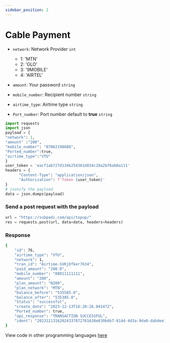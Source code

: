 ```yaml
---
sidebar_position: 2
---
```


# Cable Payment


- `network`: Network Provider `int`
  - 1: 'MTN'
  - 2: 'GLO'
  - 3: '9MOBILE'
  - 4: 'AIRTEL'

- `amount`: Your password `string`
- `mobile_number`: Recipient number `string`
- `airtime_type`: Airtime type `string`
- `Port_number`: Port number default to **true** `string`

```python
import requests
import json
payload = {
"network": 1,
"amount" :"200",
"mobile_number": "07062198688",
"Ported_number":true,
"airtime_type":"VTU"
}
user_token = 'eacf1ab727d134b254361d834c28a2bf6ab0a111'
headers = {
      "Content-Type": "application/json",
      "Authorization": f'Token {user_token}'
} 
# jsonify the payload
data = json.dumps(payload)

```

### Send a post request with the payload

```python
url = "https://subpadi.com/api/topup/"
res = requests.post(url, data=data, headers=headers)
```

### Response 

```bash
{
    "id": 76,
    "airtime_type": "VTU",
    "network": 1,
    "tran_id": "Airtime-SVKjDfker7634",
    "paid_amount": "200.0",
    "mobile_number": "08011111111",
    "amount": "200",
    "plan_amount": "N200",
    "plan_network": "MTN",
    "balance_before": "535585.0",
    "balance_after": "535385.0",
    "Status": "successful",
    "create_date": "2023-12-13T16:20:26.041472",
    "Ported_number": true,
    "api_response": "TRANSACTION SUCCESSFUL",
    "ident": "20231213162024337872761638e639b6b7-814d-4d3a-9da0-dabdee3b8de9"
}
```

View code in other programming languages [here](https://documenter.getpostman.com/view/18149105/2s93CRJqgM#b9b1e802-d90a-4c4e-a96f-61aae9dbcd99)